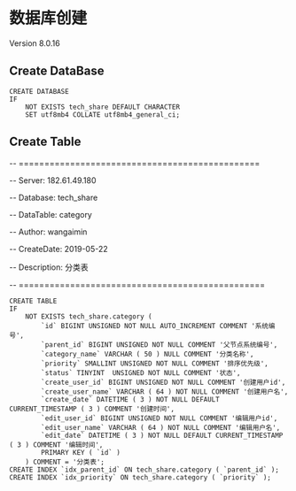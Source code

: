 # 数据库创建
Version 8.0.16

## Create DataBase

```mysql
CREATE DATABASE
IF
	NOT EXISTS tech_share DEFAULT CHARACTER 
	SET utf8mb4 COLLATE utf8mb4_general_ci;
```

<!--备注：COLLATE(排序):_ci结尾表示大小写不敏感（caseinsensitive）,_cs表示大小写敏感（case sensitive）,_bin表示二进制的比较（binary）-->

<!--utf8mb4_unicode_ci 是基于标准的Unicode来排序和比较，能够在各种语言之间精确排序；
    utf8mb4_general_ci 没有实现Unicode排序规则，在遇到某些特殊语言或字符是，排序结果可能不是所期望的。utf8mb4_general_ci 在比较和排序的时候更快
utf8mb4_unicode_ci 在特殊情况下，Unicode排序规则为了能够处理特殊字符的情况，实现了略微复杂的排序算法。但是在绝大多数情况下，不会发生此类复杂比较。为了Emojis一类手机端表情图片使用unicode排序没有必要。-->


## Create Table

-- ===============================================

-- Server:	182.61.49.180

-- Database:	tech_share

-- DataTable: category

-- Author:    wangaimin	

-- CreateDate:	2019-05-22

-- Description:	分类表

-- ================================================

```mysql
CREATE TABLE
IF
	NOT EXISTS tech_share.category (
		`id` BIGINT UNSIGNED NOT NULL AUTO_INCREMENT COMMENT '系统编号',
		`parent_id` BIGINT UNSIGNED NOT NULL COMMENT '父节点系统编号',
		`category_name` VARCHAR ( 50 ) NULL COMMENT '分类名称',
		`priority` SMALLINT UNSIGNED NOT NULL COMMENT '排序优先级',
		`status` TINYINT  UNSIGNED NOT NULL COMMENT '状态',
		`create_user_id` BIGINT UNSIGNED NOT NULL COMMENT '创建用户id',
		`create_user_name` VARCHAR ( 64 ) NOT NULL COMMENT '创建用户名',
		`create_date` DATETIME ( 3 ) NOT NULL DEFAULT CURRENT_TIMESTAMP ( 3 ) COMMENT '创建时间',
		`edit_user_id` BIGINT UNSIGNED NOT NULL COMMENT '编辑用户id',
		`edit_user_name` VARCHAR ( 64 ) NOT NULL COMMENT '编辑用户名',
		`edit_date` DATETIME ( 3 ) NOT NULL DEFAULT CURRENT_TIMESTAMP ( 3 ) COMMENT '编辑时间',
		PRIMARY KEY ( `id` ) 
	) COMMENT = '分类表';
CREATE INDEX `idx_parent_id` ON tech_share.category ( `parent_id` );
CREATE INDEX `idx_priority` ON tech_share.category ( `priority` );


```


